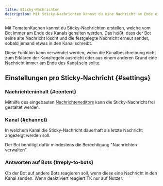 ```yaml
---
title: Sticky-Nachrichten
description: Mit Sticky-Nachrichten kannst du eine Nachricht am Ende eines Kanals "anpinnen" - diese Seite erklärt, wie es geht.
---
```


Mit TomatenKuchen kannst du Sticky-Nachrichten erstellen, welche vom Bot immer am Ende des Kanals gehalten werden. Das heißt, dass der Bot seine alte Nachricht löscht und die festgelegte Nachricht erneut sendet, sobald jemand etwas in den Kanal schreibt.

Diese Funktion kann verwendet werden, wenn die Kanalbeschreibung nicht zum Erklären der Kanalregeln ausreicht oder aus einem anderen Grund eine Nachricht immer am Ende des Kanal sein sollte.

## Einstellungen pro Sticky-Nachricht {#settings}

### Nachrichteninhalt {#content}

Mithilfe des eingebauten [Nachrichteneditors](/messageeditor) kann die Sticky-Nachricht frei gestaltet werden.

### Kanal {#channel}

In welchem Kanal die Sticky-Nachricht dauerhaft als letzte Nachricht angezeigt werden soll.

Der Bot benötigt dafür mindestens die Berechtigung "Nachrichten verwalten".

### Antworten auf Bots {#reply-to-bots}

Ob der Bot auf andere Bots reagieren soll, wenn diese eine Nachricht in den Kanal senden.
Wenn deaktiviert reagiert TK nur auf Nutzer.
